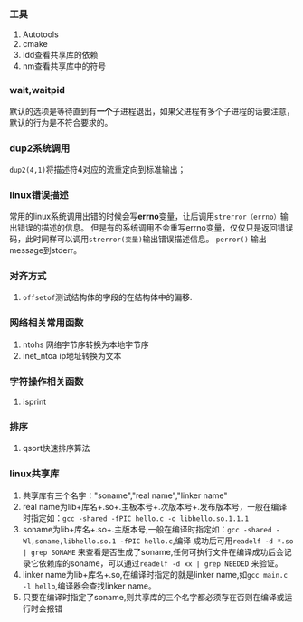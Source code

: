 ### 工具

1. Autotools
2. cmake
3. ldd查看共享库的依赖
4. nm查看共享库中的符号

### wait,waitpid

默认的选项是等待直到有**一个**子进程退出，如果父进程有多个子进程的话要注意， 默认的行为是不符合要求的。

### dup2系统调用

`dup2(4,1)`将描述符4对应的流重定向到标准输出；

### linux错误描述

常用的linux系统调用出错的时候会写**errno**变量，让后调用`strerror（errno）`输出错误的描述的信息。 但是有的系统调用不会重写errno变量，仅仅只是返回错误码，此时同样可以调用`strerror(变量)`输出错误描述信息。 `perror()` 输出message到stderr。

### 对齐方式

1. `offsetof`测试结构体的字段的在结构体中的偏移.

### 网络相关常用函数

1. ntohs 网络字节序转换为本地字节序
2. inet\_ntoa ip地址转换为文本

### 字符操作相关函数

1. isprint

### 排序

1. qsort快速排序算法

### linux共享库

1. 共享库有三个名字："soname","real name","linker name"
2. real name为lib+库名+.so+.主板本号+.次版本号+.发布版本号，一般在编译时指定如：`gcc -shared -fPIC hello.c -o libhello.so.1.1.1` 
3. soname为lib+库名+.so+.主版本号,一般在编译时指定如：`gcc -shared -Wl,soname,libhello.so.1 -fPIC hello.c`,编译  成功后可用`readelf -d *.so | grep SONAME` 来查看是否生成了soname,任何可执行文件在编译成功后会记录它依赖库的soname，可以通过`readelf -d xx | grep NEEDED`  来验证。
4. linker name为lib+库名+.so,在编译时指定的就是linker name,如`gcc main.c -l hello`,编译器会查找linker name。
5. 只要在编译时指定了soname,则共享库的三个名字都必须存在否则在编译或运行时会报错



